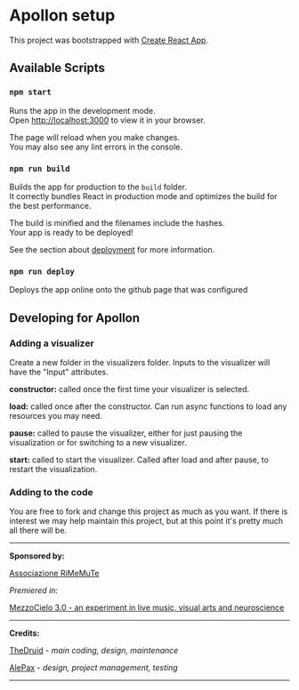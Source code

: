 # Apollon setup

This project was bootstrapped with [Create React App](https://github.com/facebook/create-react-app).

## Available Scripts

### `npm start`

Runs the app in the development mode.\
Open [http://localhost:3000](http://localhost:3000) to view it in your browser.

The page will reload when you make changes.\
You may also see any lint errors in the console.

### `npm run build`

Builds the app for production to the `build` folder.\
It correctly bundles React in production mode and optimizes the build for the best performance.

The build is minified and the filenames include the hashes.\
Your app is ready to be deployed!

See the section about [deployment](https://facebook.github.io/create-react-app/docs/deployment) for more information.

### `npm run deploy`
Deploys the app online onto the github page that was configured

## Developing for Apollon

### Adding a visualizer
Create a new folder in the visualizers folder. Inputs to the visualizer 
will have the "Input" attributes.

__constructor:__ called once the first time your visualizer is selected.

__load:__ called once after the constructor. Can run async functions to load any resources you may need.

__pause:__ called to pause the visualizer, either for just pausing the visualization or for switching to a new visualizer.

__start:__ called to start the visualizer. Called after load and after pause, to restart the visualization.

### Adding to the code
You are free to fork and change this project as much as you want. 
If there is interest we may help maintain this project, but at this point it's pretty much all there will be.


---

__Sponsored by:__

[Associazione RiMeMuTe](https://rimemute.it/)

_Premiered in_:

[MezzoCielo 3.0 - an experiment in live music, visual arts and neuroscience](https://rimemute.it/produzione/mezzocielo-3-0/)

---

__Credits:__

[TheDruid](https://github.com/AntonioDrusin) - _main coding, design, maintenance_

[AlePax](https://github.com/AlePax) - _design, project management, testing_

---


